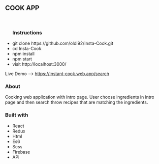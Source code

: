 <h2>COOK APP</h2> <br/>

<ul>
  <h3>Instructions</h3>
  <li>git  clone https://github.com/oldi92/Insta-Cook.git</li>
  <li>cd Insta-Cook</li>
  <li>npm install</li> 
  <li>npm start</li>
  <li>visit http://localhost:3000/</li>
</ul>

Live Demo --> https://instant-cook.web.app/search

<h3>About</h3>

Cooking web application with intro page. User choose ingredients in intro page and then search throw recipes that are matching the ingredients. <br/>

<h3>Built with</h3>
<ul>
<li>React</li> 
<li>Redux</li> 
<li>Html</li> 
<li>Es6</li>
<li>Scss</li> 
<li>Firebase</li> 
<li>API</li> 
</ul>

